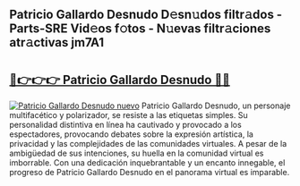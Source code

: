 ## Patricio Gallardo Desnudo D𝚎sn𝚞dos filtr𝚊dos - Parts-SRE Vid𝚎os f𝚘tos - N𝚞evas filtr𝚊ciones atr𝚊ctivas jm7A1

# <h2><a href="http://mb1yxf.tromn.icu/?c=Patricio+Gallardo+Desnudo">🔗👉👉👉 Patricio Gallardo Desnudo 🔗🔗</a></h2>

[![Patricio Gallardo Desnudo nuevo](https://i.imgur.com/pEAQMta.gif)](http://mb1yxf.tromn.icu/?c=Patricio+Gallardo+Desnudo)
Patricio Gallardo Desnudo, un personaje multifacético y polarizador, se resiste a las etiquetas simples. Su personalidad distintiva en línea ha cautivado y provocado a los espectadores, provocando debates sobre la expresión artística, la privacidad y las complejidades de las comunidades virtuales. A pesar de la ambigüedad de sus intenciones, su huella en la comunidad virtual es imborrable. Con una dedicación inquebrantable y un encanto innegable, el progreso de Patricio Gallardo Desnudo en el panorama virtual es imparable.
